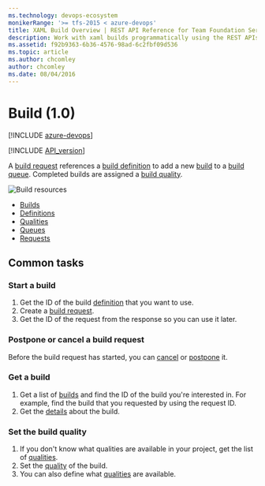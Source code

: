 ```yaml
---
ms.technology: devops-ecosystem
monikerRange: '>= tfs-2015 < azure-devops'
title: XAML Build Overview | REST API Reference for Team Foundation Server
description: Work with xaml builds programmatically using the REST APIs for Team Foundation Server.
ms.assetid: f92b9363-6b36-4576-98ad-6c2fbf09d536
ms.topic: article
ms.author: chcomley
author: chcomley
ms.date: 08/04/2016
---
```


# Build (1.0)

[!INCLUDE [azure-devops](../_data/azure-devops-message.md)]

[!INCLUDE [API_version](../_data/version.md)]

A [build request](./requests.md) references a [build definition](./definitions.md) to add a new [build](./builds.md) to a [build queue](./queues.md).
Completed builds are assigned a [build quality](./qualities.md).

![Build resources](./media/build-resources.png)

- [Builds](./builds.md)
- [Definitions](./definitions.md)
- [Qualities](./qualities.md)
- [Queues](./queues.md)
- [Requests](./requests.md)

## Common tasks

### Start a build

1.  Get the ID of the build [definition](./definitions.md) that you want to use.
2.  Create a [build request](./requests.md#requestabuild).
3.  Get the ID of the request from the response so you can use it later.

### Postpone or cancel a build request

Before the build request has started, you can [cancel](./requests.md#cancelabuildrequest) or [postpone](./requests.md#updatethestatusofabuildrequest) it.

### Get a build

1.  Get a list of [builds](./builds.md) and find the ID of the build you're interested in.
    For example, find the build that you requested by using the request ID.
2.  Get the [details](./builds.md#getbuilddetails) about the build.

### Set the build quality

1.  If you don't know what qualities are available in your project, get the list of [qualities](./qualities.md).
2.  Set the [quality](./builds.md#setthebuildquality) of the build.
3.  You can also define what [qualities](./qualities.md#addaquality) are available.
